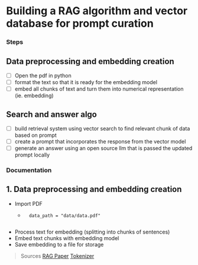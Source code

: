 # Building a RAG algorithm and vector database for prompt curation

### Steps

## Data preprocessing and embedding creation
- [ ] Open the pdf in python
- [ ] format the text so that it is ready for the embedding model
- [ ] embed all chunks of text and turn them into numerical representation (ie. embedding)

## Search and answer algo
- [ ] build retrieval system using vector search to find relevant chunk of data based on prompt
- [ ] create a prompt that incorporates the response from the vector model
- [ ] generate an answer using an open source llm that is passed the updated prompt locally

### Documentation

## 1. Data preprocessing and embedding creation 

- Import PDF
	- ```pyhton preview title="Import PDF"
		data_path = "data/data.pdf"
	```
- Process text for embedding (splitting into chunks of sentences)
- Embed text chunks with embedding model
- Save embedding to a file for storage

> Sources
> [RAG Paper](https://arxiv.org/pdf/2005.11401)
> [Tokenizer](https://platform.openai.com/tokenizer)